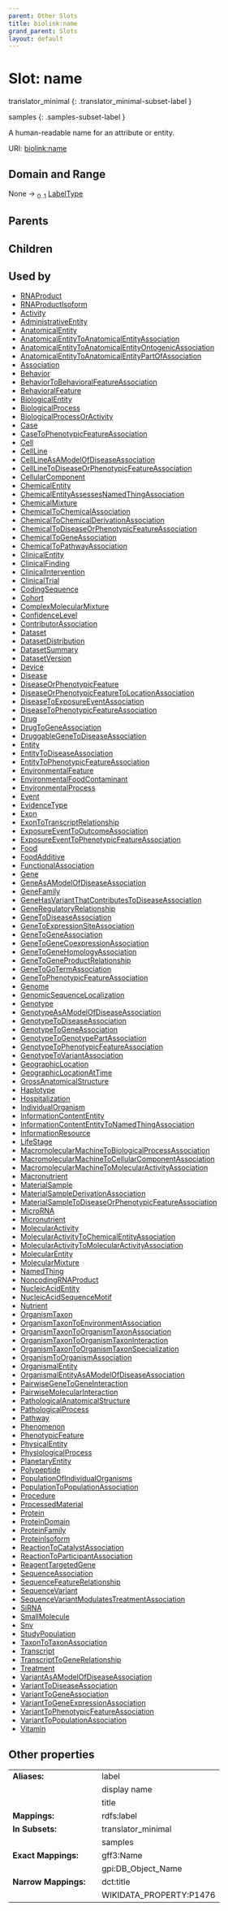 ```yaml
---
parent: Other Slots
title: biolink:name
grand_parent: Slots
layout: default
---
```


# Slot: name

translator_minimal
{: .translator_minimal-subset-label }

samples
{: .samples-subset-label }


A human-readable name for an attribute or entity.

URI: [biolink:name](https://w3id.org/biolink/vocab/name)

## Domain and Range

None ->  <sub>0..1</sub> [LabelType](types/LabelType.md)

## Parents


## Children


## Used by

 * [RNAProduct](RNAProduct.md)
 * [RNAProductIsoform](RNAProductIsoform.md)
 * [Activity](Activity.md)
 * [AdministrativeEntity](AdministrativeEntity.md)
 * [AnatomicalEntity](AnatomicalEntity.md)
 * [AnatomicalEntityToAnatomicalEntityAssociation](AnatomicalEntityToAnatomicalEntityAssociation.md)
 * [AnatomicalEntityToAnatomicalEntityOntogenicAssociation](AnatomicalEntityToAnatomicalEntityOntogenicAssociation.md)
 * [AnatomicalEntityToAnatomicalEntityPartOfAssociation](AnatomicalEntityToAnatomicalEntityPartOfAssociation.md)
 * [Association](Association.md)
 * [Behavior](Behavior.md)
 * [BehaviorToBehavioralFeatureAssociation](BehaviorToBehavioralFeatureAssociation.md)
 * [BehavioralFeature](BehavioralFeature.md)
 * [BiologicalEntity](BiologicalEntity.md)
 * [BiologicalProcess](BiologicalProcess.md)
 * [BiologicalProcessOrActivity](BiologicalProcessOrActivity.md)
 * [Case](Case.md)
 * [CaseToPhenotypicFeatureAssociation](CaseToPhenotypicFeatureAssociation.md)
 * [Cell](Cell.md)
 * [CellLine](CellLine.md)
 * [CellLineAsAModelOfDiseaseAssociation](CellLineAsAModelOfDiseaseAssociation.md)
 * [CellLineToDiseaseOrPhenotypicFeatureAssociation](CellLineToDiseaseOrPhenotypicFeatureAssociation.md)
 * [CellularComponent](CellularComponent.md)
 * [ChemicalEntity](ChemicalEntity.md)
 * [ChemicalEntityAssessesNamedThingAssociation](ChemicalEntityAssessesNamedThingAssociation.md)
 * [ChemicalMixture](ChemicalMixture.md)
 * [ChemicalToChemicalAssociation](ChemicalToChemicalAssociation.md)
 * [ChemicalToChemicalDerivationAssociation](ChemicalToChemicalDerivationAssociation.md)
 * [ChemicalToDiseaseOrPhenotypicFeatureAssociation](ChemicalToDiseaseOrPhenotypicFeatureAssociation.md)
 * [ChemicalToGeneAssociation](ChemicalToGeneAssociation.md)
 * [ChemicalToPathwayAssociation](ChemicalToPathwayAssociation.md)
 * [ClinicalEntity](ClinicalEntity.md)
 * [ClinicalFinding](ClinicalFinding.md)
 * [ClinicalIntervention](ClinicalIntervention.md)
 * [ClinicalTrial](ClinicalTrial.md)
 * [CodingSequence](CodingSequence.md)
 * [Cohort](Cohort.md)
 * [ComplexMolecularMixture](ComplexMolecularMixture.md)
 * [ConfidenceLevel](ConfidenceLevel.md)
 * [ContributorAssociation](ContributorAssociation.md)
 * [Dataset](Dataset.md)
 * [DatasetDistribution](DatasetDistribution.md)
 * [DatasetSummary](DatasetSummary.md)
 * [DatasetVersion](DatasetVersion.md)
 * [Device](Device.md)
 * [Disease](Disease.md)
 * [DiseaseOrPhenotypicFeature](DiseaseOrPhenotypicFeature.md)
 * [DiseaseOrPhenotypicFeatureToLocationAssociation](DiseaseOrPhenotypicFeatureToLocationAssociation.md)
 * [DiseaseToExposureEventAssociation](DiseaseToExposureEventAssociation.md)
 * [DiseaseToPhenotypicFeatureAssociation](DiseaseToPhenotypicFeatureAssociation.md)
 * [Drug](Drug.md)
 * [DrugToGeneAssociation](DrugToGeneAssociation.md)
 * [DruggableGeneToDiseaseAssociation](DruggableGeneToDiseaseAssociation.md)
 * [Entity](Entity.md)
 * [EntityToDiseaseAssociation](EntityToDiseaseAssociation.md)
 * [EntityToPhenotypicFeatureAssociation](EntityToPhenotypicFeatureAssociation.md)
 * [EnvironmentalFeature](EnvironmentalFeature.md)
 * [EnvironmentalFoodContaminant](EnvironmentalFoodContaminant.md)
 * [EnvironmentalProcess](EnvironmentalProcess.md)
 * [Event](Event.md)
 * [EvidenceType](EvidenceType.md)
 * [Exon](Exon.md)
 * [ExonToTranscriptRelationship](ExonToTranscriptRelationship.md)
 * [ExposureEventToOutcomeAssociation](ExposureEventToOutcomeAssociation.md)
 * [ExposureEventToPhenotypicFeatureAssociation](ExposureEventToPhenotypicFeatureAssociation.md)
 * [Food](Food.md)
 * [FoodAdditive](FoodAdditive.md)
 * [FunctionalAssociation](FunctionalAssociation.md)
 * [Gene](Gene.md)
 * [GeneAsAModelOfDiseaseAssociation](GeneAsAModelOfDiseaseAssociation.md)
 * [GeneFamily](GeneFamily.md)
 * [GeneHasVariantThatContributesToDiseaseAssociation](GeneHasVariantThatContributesToDiseaseAssociation.md)
 * [GeneRegulatoryRelationship](GeneRegulatoryRelationship.md)
 * [GeneToDiseaseAssociation](GeneToDiseaseAssociation.md)
 * [GeneToExpressionSiteAssociation](GeneToExpressionSiteAssociation.md)
 * [GeneToGeneAssociation](GeneToGeneAssociation.md)
 * [GeneToGeneCoexpressionAssociation](GeneToGeneCoexpressionAssociation.md)
 * [GeneToGeneHomologyAssociation](GeneToGeneHomologyAssociation.md)
 * [GeneToGeneProductRelationship](GeneToGeneProductRelationship.md)
 * [GeneToGoTermAssociation](GeneToGoTermAssociation.md)
 * [GeneToPhenotypicFeatureAssociation](GeneToPhenotypicFeatureAssociation.md)
 * [Genome](Genome.md)
 * [GenomicSequenceLocalization](GenomicSequenceLocalization.md)
 * [Genotype](Genotype.md)
 * [GenotypeAsAModelOfDiseaseAssociation](GenotypeAsAModelOfDiseaseAssociation.md)
 * [GenotypeToDiseaseAssociation](GenotypeToDiseaseAssociation.md)
 * [GenotypeToGeneAssociation](GenotypeToGeneAssociation.md)
 * [GenotypeToGenotypePartAssociation](GenotypeToGenotypePartAssociation.md)
 * [GenotypeToPhenotypicFeatureAssociation](GenotypeToPhenotypicFeatureAssociation.md)
 * [GenotypeToVariantAssociation](GenotypeToVariantAssociation.md)
 * [GeographicLocation](GeographicLocation.md)
 * [GeographicLocationAtTime](GeographicLocationAtTime.md)
 * [GrossAnatomicalStructure](GrossAnatomicalStructure.md)
 * [Haplotype](Haplotype.md)
 * [Hospitalization](Hospitalization.md)
 * [IndividualOrganism](IndividualOrganism.md)
 * [InformationContentEntity](InformationContentEntity.md)
 * [InformationContentEntityToNamedThingAssociation](InformationContentEntityToNamedThingAssociation.md)
 * [InformationResource](InformationResource.md)
 * [LifeStage](LifeStage.md)
 * [MacromolecularMachineToBiologicalProcessAssociation](MacromolecularMachineToBiologicalProcessAssociation.md)
 * [MacromolecularMachineToCellularComponentAssociation](MacromolecularMachineToCellularComponentAssociation.md)
 * [MacromolecularMachineToMolecularActivityAssociation](MacromolecularMachineToMolecularActivityAssociation.md)
 * [Macronutrient](Macronutrient.md)
 * [MaterialSample](MaterialSample.md)
 * [MaterialSampleDerivationAssociation](MaterialSampleDerivationAssociation.md)
 * [MaterialSampleToDiseaseOrPhenotypicFeatureAssociation](MaterialSampleToDiseaseOrPhenotypicFeatureAssociation.md)
 * [MicroRNA](MicroRNA.md)
 * [Micronutrient](Micronutrient.md)
 * [MolecularActivity](MolecularActivity.md)
 * [MolecularActivityToChemicalEntityAssociation](MolecularActivityToChemicalEntityAssociation.md)
 * [MolecularActivityToMolecularActivityAssociation](MolecularActivityToMolecularActivityAssociation.md)
 * [MolecularEntity](MolecularEntity.md)
 * [MolecularMixture](MolecularMixture.md)
 * [NamedThing](NamedThing.md)
 * [NoncodingRNAProduct](NoncodingRNAProduct.md)
 * [NucleicAcidEntity](NucleicAcidEntity.md)
 * [NucleicAcidSequenceMotif](NucleicAcidSequenceMotif.md)
 * [Nutrient](Nutrient.md)
 * [OrganismTaxon](OrganismTaxon.md)
 * [OrganismTaxonToEnvironmentAssociation](OrganismTaxonToEnvironmentAssociation.md)
 * [OrganismTaxonToOrganismTaxonAssociation](OrganismTaxonToOrganismTaxonAssociation.md)
 * [OrganismTaxonToOrganismTaxonInteraction](OrganismTaxonToOrganismTaxonInteraction.md)
 * [OrganismTaxonToOrganismTaxonSpecialization](OrganismTaxonToOrganismTaxonSpecialization.md)
 * [OrganismToOrganismAssociation](OrganismToOrganismAssociation.md)
 * [OrganismalEntity](OrganismalEntity.md)
 * [OrganismalEntityAsAModelOfDiseaseAssociation](OrganismalEntityAsAModelOfDiseaseAssociation.md)
 * [PairwiseGeneToGeneInteraction](PairwiseGeneToGeneInteraction.md)
 * [PairwiseMolecularInteraction](PairwiseMolecularInteraction.md)
 * [PathologicalAnatomicalStructure](PathologicalAnatomicalStructure.md)
 * [PathologicalProcess](PathologicalProcess.md)
 * [Pathway](Pathway.md)
 * [Phenomenon](Phenomenon.md)
 * [PhenotypicFeature](PhenotypicFeature.md)
 * [PhysicalEntity](PhysicalEntity.md)
 * [PhysiologicalProcess](PhysiologicalProcess.md)
 * [PlanetaryEntity](PlanetaryEntity.md)
 * [Polypeptide](Polypeptide.md)
 * [PopulationOfIndividualOrganisms](PopulationOfIndividualOrganisms.md)
 * [PopulationToPopulationAssociation](PopulationToPopulationAssociation.md)
 * [Procedure](Procedure.md)
 * [ProcessedMaterial](ProcessedMaterial.md)
 * [Protein](Protein.md)
 * [ProteinDomain](ProteinDomain.md)
 * [ProteinFamily](ProteinFamily.md)
 * [ProteinIsoform](ProteinIsoform.md)
 * [ReactionToCatalystAssociation](ReactionToCatalystAssociation.md)
 * [ReactionToParticipantAssociation](ReactionToParticipantAssociation.md)
 * [ReagentTargetedGene](ReagentTargetedGene.md)
 * [SequenceAssociation](SequenceAssociation.md)
 * [SequenceFeatureRelationship](SequenceFeatureRelationship.md)
 * [SequenceVariant](SequenceVariant.md)
 * [SequenceVariantModulatesTreatmentAssociation](SequenceVariantModulatesTreatmentAssociation.md)
 * [SiRNA](SiRNA.md)
 * [SmallMolecule](SmallMolecule.md)
 * [Snv](Snv.md)
 * [StudyPopulation](StudyPopulation.md)
 * [TaxonToTaxonAssociation](TaxonToTaxonAssociation.md)
 * [Transcript](Transcript.md)
 * [TranscriptToGeneRelationship](TranscriptToGeneRelationship.md)
 * [Treatment](Treatment.md)
 * [VariantAsAModelOfDiseaseAssociation](VariantAsAModelOfDiseaseAssociation.md)
 * [VariantToDiseaseAssociation](VariantToDiseaseAssociation.md)
 * [VariantToGeneAssociation](VariantToGeneAssociation.md)
 * [VariantToGeneExpressionAssociation](VariantToGeneExpressionAssociation.md)
 * [VariantToPhenotypicFeatureAssociation](VariantToPhenotypicFeatureAssociation.md)
 * [VariantToPopulationAssociation](VariantToPopulationAssociation.md)
 * [Vitamin](Vitamin.md)

## Other properties

|  |  |  |
| --- | --- | --- |
| **Aliases:** | | label |
|  | | display name |
|  | | title |
| **Mappings:** | | rdfs:label |
| **In Subsets:** | | translator_minimal |
|  | | samples |
| **Exact Mappings:** | | gff3:Name |
|  | | gpi:DB_Object_Name |
| **Narrow Mappings:** | | dct:title |
|  | | WIKIDATA_PROPERTY:P1476 |

